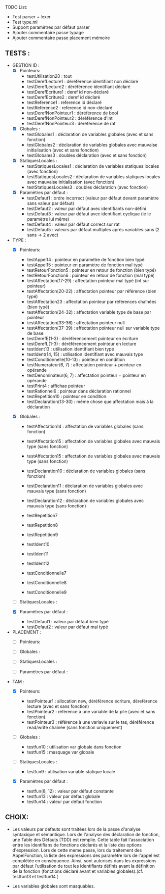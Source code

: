 TODO List:
- Test parser + lexer
- Test type.ml
- Support paramètres par défaut parser
- Ajouter commentaire passe typage
- Ajouter commentaire passe placement mémoire 




## TESTS : 

- GESTION ID : 
    - [x] Pointeurs:
        - testUtilisation20 : tout
        - testDerefLecture1 : déréférence identifiant non déclaré 
        - testDerefLecture2 : déréférence identifiant déclaré 
        - testDerefEcriture1 : deref id non-déclaré
        - testDerefEcriture2 : deref id déclaré
        - testReference1 : reference id déclaré
        - testReference2 : reference id non-déclaré
        - testDerefNonPointeur1 : déréférence de bool
        - testDerefNonPointeur2 : déréférence d'int
        - testDerefNonPointeur3 : déréférence de rat
    - [x] Globales :
        - testGlobales1 : déclaration de variables globales (avec et sans fonction)
        - testGlobales2 : déclaration de variables globales avec mauvaise initialisation (avec et sans fonction)
        - testGlobales3 : doubles déclaration (avec et sans fonction)
    - [x] StatiquesLocales :
        - testStatiquesLocales1 : déclaration de variables statiques locales (avec fonction)
        - testStatiquesLocales2 : déclaration de variables statiques locales avec mauvaise initialisation (avec fonction)
        - testStatiquesLocales3 : doubles déclaration (avec fonction)
    - [x] Paramètres par défaut :
        - testDefaut1 : ordre incorrect (valeur par défaut devant paramètre sans valeur par défaut)
        - testDefaut2 : valeur par défaut avec identifiants non-défini
        - testDefaut3 : valeur par défaut avec identifiant cyclique (ie le paramètre lui même)
        - testDefaut4 : valeur par défaut correct sur rat
        - testDefaut5 : valeurs par défaut multiples après variables sans (2 sans -> 2 avec)


- TYPE : 
    - [x] Pointeurs:
        - testAppel14 : pointeur en paramètre de fonction bien typé
        - testAppel15 : pointeur en paramètre de fonction mal typé
        - testRetourFonction5 : pointeur en retour de fonction (bien typé)
        - testRetourFonction6 : pointeur en retour de fonction (mal typé)
        - testAffectation(17-29) : affectation pointeur mal typé (int sur pointeur)
        - testAffectation(20-22) : affectation pointeur par référence (bien typé)
        - testAffectation23 : affectation pointeur par références chaînées (bien typé)
        - testAffectation(24-32) : affectation variable type de base par pointeur 
        - testAffectation(33-36) : affectation pointeur null
        - testAffectation(37-39) : affectation pointeur null sur variable type de base
        - testDerefE(1-3) : déréférencement pointeur en écriture
        - testDerefL(1-3) : déréférencement pointeur en lecture
        - testIdent13 : utilisation identifiant bien typé
        - testIdent(14, 15) : utilisation identifiant avec mauvais type
        - testConditionnelle(10-13) : pointeur en condition
        - testNumerateur(6, 7) : affectation pointeur + pointeur en opérande
        - testDenominateur(6, 7) : affectation pointeur + pointeur en opérande
        - testPrint4 : affichae pointeur
        - testRationnel6 : pointeur dans déclaration rationnel
        - testRepetition10 : pointeur en condition
        - testDeclaration(13-30) : même chose que affectation mais à la déclaration

    - [x] Globales :
        - testAffectation14 : affectation de variables globales (sans fonction)
        - testAffectation15 : affectation de variables globales avec mauvais type (sans fonction)
        - testAffectation15 : affectation de variables globales avec mauvais type (sans fonction)

        - testDeclaration10 : déclaration de variables globales (sans fonction)
        - testDeclaration11 : déclaration de variables globales avec mauvais type (sans fonction)
        - testDeclaration12 : déclaration de variables globales avec mauvais type (sans fonction)

        - testRepetition7
        - testRepetition8
        - testRepetition9

        - testIdent10
        - testIdent11
        - testIdent12

        - testConditionnelle7
        - testConditionnelle8
        - testConditionnelle9
    - [ ] StatiquesLocales :
    - [x] Paramètres par défaut :
        - testDefaut1 : valeur par défaut bien typé
        - testDefaut2 : valeur par défaut mal typé 


- PLACEMENT :
    - [ ] Pointeurs:
    - [ ] Globales :
    - [ ] StatiquesLocales :
    - [ ] Paramètres par défaut :


- TAM : 
    - [x] Pointeurs:
        - testPointeur1 : allocation new, déréférence écriture, déreférence lecture (avec et sans fonction)
        - testPointeur2 : référence à une variable de la pile (avec et sans fonction)
        - testPointeur3 : référence à une variavle sur le tas, déréférence read/write chaînée (sans fonction uniquement)
    
    - [ ] Globales :
         - testfun10 : utilisation var globale dans fonction
         - testfun15 : masquage var globale

    - [ ] StatiquesLocales :
        - testfun9 : utilisation variable statique locale

    - [x] Paramètres par défaut :
        - testfun(8, 12) : valeur par défaut constante
        - testfun13 : valeur par défaut globale
        - testfun14 : valeur par défaut fonction

## CHOIX:
- Les valeurs par défauts sont traitées lors de la passe d'analyse syntaxique et sémantique. Lors de l'analyse des déclaration de fonction, une Table des Défauts (TDD) est remplie. Cette table fait l'association entre les identifians de fonctions déclarés et la liste des options d'expression. Lors de cette meme passe, lors du traitement des AppelFonction, la liste des expressions des paramètre lors de l'appel est complétée en conséquence. Ainsi, sont autorisés dans les expressions par défaut l'utilisation de tout les identifiants définis avant la définition de la fonction (fonctions déclaré avant et variables globales).(cf. testfun13 et testfun14 )

- Les variables globales sont masquables.